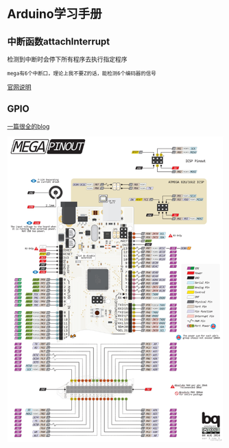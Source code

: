 # Arduino学习手册



## 中断函数attachInterrupt

检测到中断时会停下所有程序去执行指定程序

```
mega有6个中断口，理论上我不要Z的话，能检测6个编码器的信号
```

[官网说明](https://www.arduino.cc/reference/en/language/functions/external-interrupts/attachinterrupt/)



## GPIO

[一篇很全的blog](https://blog.csdn.net/qq_43419705/article/details/104962808)

![](mega_gpio.jpg)

